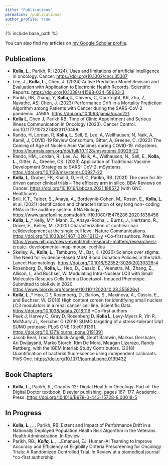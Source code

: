 ```yaml
---
title: "Publications"
permalink: /publications/
author_profile: true
---
```

{% include base_path %}

You can also find my articles on [my Google Scholar profile](https://scholar.google.com/citations?user=9FjQaO0AAAAJ&hl=en).

## Publications
- **Kolla, L.**, Parikh, R. (2024). Uses and limitations of artificial intelligence in oncology. Cancer.  https://doi.org/10.1002/cncr.35307
- Lee, J., **Kolla, L.**, Chen, J. (2024) Active Prediction Model Revision and Evaluation with Application to Electronic Health Records. Scientific Reports. https://doi.org/10.1038/s41598-024-58633-3
- Parikh, RB, Zhang, Y, **Kolla, L**, Chivers, C, Courtright, KR, Zhu, Z, Navathe, AS, Chen, J. (2023) Performance Drift in a Mortality Prediction Algorithm among Patients with Cancer during the SARS-CoV-2 pandemic. JAMIA. https://doi.org/10.1093/jamia/ocac221
- **Kolla L**, Chen J, Parikh RB. Time of Clinic Appointment and Serious Illness Communication in Oncology (2023). Cancer Control. doi:10.1177/10732748231170488.
- Rando, H, Lordan, R, **Kolla, L.** Sell, E, Lee, A, Wellhausen, N, Naik, A, Kamil, J, COVID-19 Review Consortium, Gitter, A, Greene, C. (2023) The Coming of Age of Nucleic Acid Vaccines during COVID-19. mSystems. https://journals.asm.org/doi/full/10.1128/msystems.00928-22
- Rando, HM., Lordan, R., Lee, AJ, Naik, A., Welhausen, N., Sell, E., **Kolla, L.**, Gitter, A., Greene, CS. (2023) Application of Traditional Vaccine Development Strategies to SARS- CoV-2. mSystems. https://doi.org/10.1128/msystems.00927-22
- **Kolla, L**, Gruber, FK, Khalid, O, Hill, C, Parikh, RB. (2021) The case for AI-driven cancer clinical trials – The efficacy arm in silico. BBA-Reviews on Cancer. https://doi.org/10.1016/j.bbcan.2021.188572 (with GNC Healthcare)
- Brill, K.T., Taiber, S., Anaya, A., Bordeynik-Cohen, M., Rosen, E., **Kolla, L.** et al. (2021) Identification and characterization of key long non- coding RNAs in the auditory system. RNA Biology. https://www.tandfonline.com/doi/full/10.1080/15476286.2020.1836456
- **Kolla, L.**,* Kelly, M.*, Mann, Z., Anaya-Rocha, …Burns, J., Hertzano, R., Driver, E., Kelley, M. (2020) Characterization of cochlear hair celldevelopment at the single cell level. Nature Communications. https://doi.org/10.1038/s41467-020-16113-y *Co-first authors. Press: https://www.nih.gov/news-events/nih-research-matters/researchers-create- developmental-map-mouse-cochlea
- Skelley, A., **Kolla, L.**, Tamburro, M., Bar, K. (2020) Science over stigma: The Need for Evidence-Based MSM Blood Donation Policies in the USA. Lancet Haematology. https://doi.org/10.1016/S2352-3026(20)30326-4
- Rosenberg, D., **Kolla, L.**, Heo, D., Cassio, E., Veenstra, M., Zhang, Z., Allison, L, and Buchser, W. Modulating Intra-Nuclear LC3 with Small Molecules Rescues Cells from a Docetaxol- Induced Phenotype. Submitted to bioRxiv in 2020. https://www.biorxiv.org/content/10.1101/2020.10.28.355826v1
- **Kolla, L.**,* Heo, D.*, Rosenberg, D., Barlow, S., Maxinova, A., Cassio, E., and Buchser, W. (2018) High content screen for identifying small nuclear LC3 modulators in a renal cancer cell line. Scientific Data. https://doi.org/10.1038/sdata.2018.116 *Co-first authors
- Peek J, Harvey C, Gray D, Rosenberg D, **Kolla L**, Levy-Myers R, Yin R, McMurry JL, Kerscher O (2018) SUMO targeting of a stress-tolerant Ulp1 SUMO protease. PLoS ONE 13:e0191391. https://doi.org/10.1371/journal.pone.0191391
- Jacob Beal, Traci Haddock-Angelli, Geoff Baldwin, Markus Gershater, Ari Dwijayanti, Marko Storch, Kim De Mora, Meagan Lizarazo, Randy Rettberg, with the iGEM Interlab Study Contributors. (2018) Quantification of bacterial fluorescence using independent calibrants. PloS One. https://doi.org/10.1371/journal.pone.0199432

## Book Chapters
- **Kolla, L.**, Parikh, R., Chapter 12- Digital Health in Oncology. Part of The Digital Doctor textbook, Elsevier publishing, pages 167–177. Academic Press. https://doi.org/10.1016/B978-0-443-15728-8.00018-5

## In Progress
- **Kolla, L.**, … Parikh, RB. Extent and Impact of Performance Drift in a Nationally Deployed Population Health Risk Algorithm in the Veterans Health Administration. In Review
- Parikh, RB.*, **Kolla, L.**,* …Emanuel, EJ. Human-AI Teaming to Improve Accuracy and Efficiency of Eligibility Criteria Prescreening for Oncology Trials: A Randomized Controlled Trial. In Review at a biomedical journal *co-first authorship

